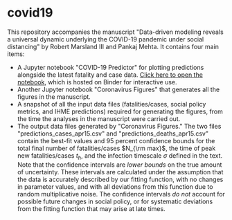 # covid19

This repository accompanies the manuscript "Data-driven modeling reveals a universal dynamic underlying the COVID-19 pandemic under social distancing" by Robert Marsland III and Pankaj Mehta. It contains four main items:
- A Jupyter notebook "COVID-19 Predictor" for plotting predictions alongside the latest fatality and case data. [Click here to open the notebook](https://mybinder.org/v2/gh/Emergent-Behaviors-in-Biology/covid19/master?filepath=COVID-19%20predictor.ipynb), which is hosted on Binder for interactive use.
- Another Jupyter notebook "Coronavirus Figures" that generates all the figures in the manuscript.
- A snapshot of all the input data files (fatalities/cases, social policy metrics, and IHME predictions) required for generating the figures, from the time the analyses in the manuscript were carried out.
- The output data files generated by "Coronavirus Figures." The two files "predictions_cases_apr15.csv" and "predictions_deaths_apr15.csv" contain the best-fit values and 95 percent confidence bounds for the total final number of fatalities/cases $N_{\rm max}$, the time of peak new fatalities/cases $t_h$, and the infection timescale $\sigma$ defined in the text. Note that the confidence intervals are <em>lower bounds</em> on the true amount of uncertainty. These intervals are calculated under the assumption that the data is accurately described by our fitting function, with no changes in parameter values, and with all deviations from this function due to random multiplicative noise. The confidence intervals <em>do not</em> account for possible future changes in social policy, or for systematic deviations from the fitting function that may arise at late times.
